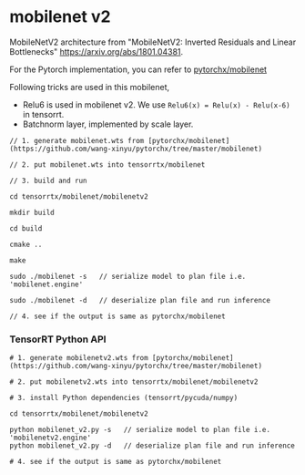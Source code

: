 # mobilenet v2

MobileNetV2 architecture from
     "MobileNetV2: Inverted Residuals and Linear Bottlenecks" <https://arxiv.org/abs/1801.04381>.

For the Pytorch implementation, you can refer to [pytorchx/mobilenet](https://github.com/wang-xinyu/pytorchx/tree/master/mobilenet)

Following tricks are used in this mobilenet,

- Relu6 is used in mobilenet v2. We use `Relu6(x) = Relu(x) - Relu(x-6)` in tensorrt.
- Batchnorm layer, implemented by scale layer.

```
// 1. generate mobilenet.wts from [pytorchx/mobilenet](https://github.com/wang-xinyu/pytorchx/tree/master/mobilenet)

// 2. put mobilenet.wts into tensorrtx/mobilenet

// 3. build and run

cd tensorrtx/mobilenet/mobilenetv2

mkdir build

cd build

cmake ..

make

sudo ./mobilenet -s   // serialize model to plan file i.e. 'mobilenet.engine'

sudo ./mobilenet -d   // deserialize plan file and run inference

// 4. see if the output is same as pytorchx/mobilenet
```

### TensorRT Python API

```
# 1. generate mobilenetv2.wts from [pytorchx/mobilenet](https://github.com/wang-xinyu/pytorchx/tree/master/mobilenet)

# 2. put mobilenetv2.wts into tensorrtx/mobilenet/mobilenetv2

# 3. install Python dependencies (tensorrt/pycuda/numpy)

cd tensorrtx/mobilenet/mobilenetv2

python mobilenet_v2.py -s   // serialize model to plan file i.e. 'mobilenetv2.engine'
python mobilenet_v2.py -d   // deserialize plan file and run inference

# 4. see if the output is same as pytorchx/mobilenet
```
